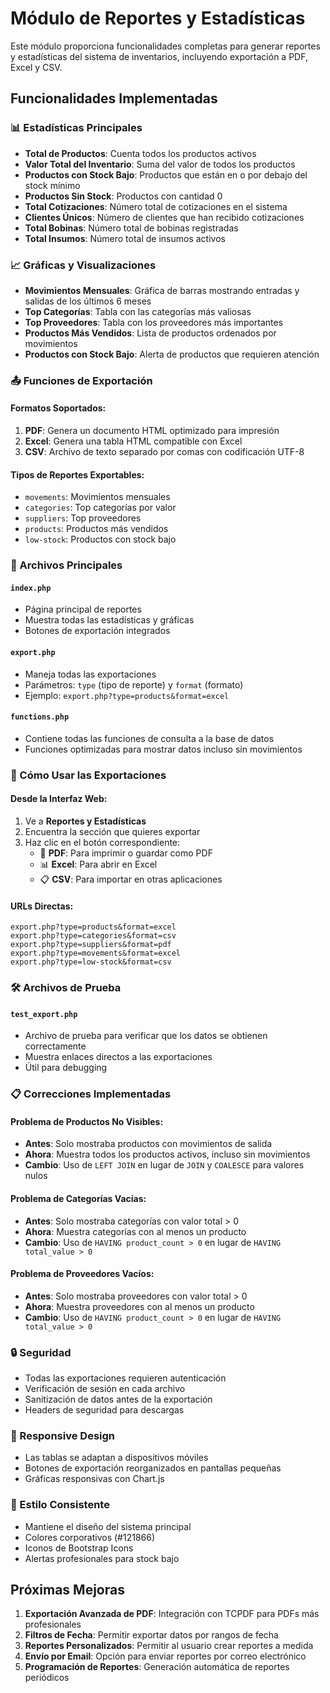 # Módulo de Reportes y Estadísticas

Este módulo proporciona funcionalidades completas para generar reportes y estadísticas del sistema de inventarios, incluyendo exportación a PDF, Excel y CSV.

## Funcionalidades Implementadas

### 📊 Estadísticas Principales
- **Total de Productos**: Cuenta todos los productos activos
- **Valor Total del Inventario**: Suma del valor de todos los productos
- **Productos con Stock Bajo**: Productos que están en o por debajo del stock mínimo
- **Productos Sin Stock**: Productos con cantidad 0
- **Total Cotizaciones**: Número total de cotizaciones en el sistema
- **Clientes Únicos**: Número de clientes que han recibido cotizaciones
- **Total Bobinas**: Número total de bobinas registradas
- **Total Insumos**: Número total de insumos activos

### 📈 Gráficas y Visualizaciones
- **Movimientos Mensuales**: Gráfica de barras mostrando entradas y salidas de los últimos 6 meses
- **Top Categorías**: Tabla con las categorías más valiosas
- **Top Proveedores**: Tabla con los proveedores más importantes
- **Productos Más Vendidos**: Lista de productos ordenados por movimientos
- **Productos con Stock Bajo**: Alerta de productos que requieren atención

### 📤 Funciones de Exportación

#### Formatos Soportados:
1. **PDF**: Genera un documento HTML optimizado para impresión
2. **Excel**: Genera una tabla HTML compatible con Excel
3. **CSV**: Archivo de texto separado por comas con codificación UTF-8

#### Tipos de Reportes Exportables:
- `movements`: Movimientos mensuales
- `categories`: Top categorías por valor
- `suppliers`: Top proveedores
- `products`: Productos más vendidos
- `low-stock`: Productos con stock bajo

### 🔧 Archivos Principales

#### `index.php`
- Página principal de reportes
- Muestra todas las estadísticas y gráficas
- Botones de exportación integrados

#### `export.php`
- Maneja todas las exportaciones
- Parámetros: `type` (tipo de reporte) y `format` (formato)
- Ejemplo: `export.php?type=products&format=excel`

#### `functions.php`
- Contiene todas las funciones de consulta a la base de datos
- Funciones optimizadas para mostrar datos incluso sin movimientos

### 🚀 Cómo Usar las Exportaciones

#### Desde la Interfaz Web:
1. Ve a **Reportes y Estadísticas**
2. Encuentra la sección que quieres exportar
3. Haz clic en el botón correspondiente:
   - 📄 **PDF**: Para imprimir o guardar como PDF
   - 📊 **Excel**: Para abrir en Excel
   - 📋 **CSV**: Para importar en otras aplicaciones

#### URLs Directas:
```
export.php?type=products&format=excel
export.php?type=categories&format=csv
export.php?type=suppliers&format=pdf
export.php?type=movements&format=excel
export.php?type=low-stock&format=csv
```

### 🛠️ Archivos de Prueba

#### `test_export.php`
- Archivo de prueba para verificar que los datos se obtienen correctamente
- Muestra enlaces directos a las exportaciones
- Útil para debugging

### 📋 Correcciones Implementadas

#### Problema de Productos No Visibles:
- **Antes**: Solo mostraba productos con movimientos de salida
- **Ahora**: Muestra todos los productos activos, incluso sin movimientos
- **Cambio**: Uso de `LEFT JOIN` en lugar de `JOIN` y `COALESCE` para valores nulos

#### Problema de Categorías Vacías:
- **Antes**: Solo mostraba categorías con valor total > 0
- **Ahora**: Muestra categorías con al menos un producto
- **Cambio**: Uso de `HAVING product_count > 0` en lugar de `HAVING total_value > 0`

#### Problema de Proveedores Vacíos:
- **Antes**: Solo mostraba proveedores con valor total > 0
- **Ahora**: Muestra proveedores con al menos un producto
- **Cambio**: Uso de `HAVING product_count > 0` en lugar de `HAVING total_value > 0`

### 🔒 Seguridad

- Todas las exportaciones requieren autenticación
- Verificación de sesión en cada archivo
- Sanitización de datos antes de la exportación
- Headers de seguridad para descargas

### 📱 Responsive Design

- Las tablas se adaptan a dispositivos móviles
- Botones de exportación reorganizados en pantallas pequeñas
- Gráficas responsivas con Chart.js

### 🎨 Estilo Consistente

- Mantiene el diseño del sistema principal
- Colores corporativos (#121866)
- Iconos de Bootstrap Icons
- Alertas profesionales para stock bajo

## Próximas Mejoras

1. **Exportación Avanzada de PDF**: Integración con TCPDF para PDFs más profesionales
2. **Filtros de Fecha**: Permitir exportar datos por rangos de fecha
3. **Reportes Personalizados**: Permitir al usuario crear reportes a medida
4. **Envío por Email**: Opción para enviar reportes por correo electrónico
5. **Programación de Reportes**: Generación automática de reportes periódicos 